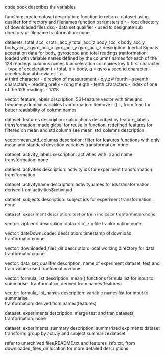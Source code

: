 code book describes the variables

function: create.dataset
description: function to return a dataset using qualifer for directory and filenames 
        function parameters
        dir - root directory of downloaded files
        dsq - data set qualifier - used to designate sub directory or filename 
tranformation: none

datasets: total_acc_x
          total_acc_y
          total_acc_z
          body_acc_x
          body_acc_y
          body_acc_z
          gyro_acc_x
          gyro_acc_y
          gyro_acc_z
description: Inertial Signals acceration data for body, gyroscope and total readings
             tranformation: loaded with variable names defined by the columns names for each of               the 128 readings
        	columns names
        	# acceleration col.names key
                # first character - type of acceleration t = total, b = body, g = gyro
                # second character - acceleration abbreviated - a         
                # third character - direction of measurement - x,y,z
                # fourth - seventh characters - reading prefix - rdng
                # eigth - tenth characters - index of one of the 128 readings - 1:128

vector: feature_labels
description: 561-feature vector with time and frequency domain variables
tranformation: Remove - () . , from func for better readability of column names

dataset: features 
description: calculations described by feature_labels
transformation: made global for reuse in function,
                redefined features for filtered on mean and std column
                see mean_std_columns description
	
vector:mean_std_columns
description: filter for features functions with only mean and standard deviation variables
transformation: none

dataset: activity_labels
description: activities with id and name
transformation: none

dataset: activities
description: activity ids for experiment
transformation: transformation

dataset: activityname
description: activitynames for ids
transformation: derived from activities$activityid

dataset: subjects
description: subject ids for experiment
transformation: none

dataset: experiment
description: test or train indicator
tranformation:none

vector: zipfileurl
description: data url of zip file
tranformation:none

vector: dateDownLoaded
description: timestamp of download
tranformation:none
	
vector: downloaded_files_dir
description: local working directory for data
tranformation:none

vector: data_set_qualifier
description: name of experiment dataset, test and train values used
tranformation:none

vector: formula_list
description: mean() functions formula list for input to summarise_
tranformation: derived from names(features)

vector: formula_list_names 
description: variable names list for input to summarise_	
tranformation: derived from names(features)

dataset: experiments
description: merge test and tran datasets
tranformation: none

dataset: experiments_summary
description: summarized expiments dataset
transform: group by activiy and subject
           summarize dataset

refer to unarchived files,README.txt and features_info.txt, from downloaded_files_dir location for more detailed descriptions

